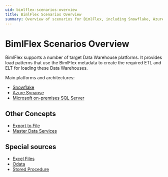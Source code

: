 ```yaml
---
uid: bimlflex-scenarios-overview
title: BimlFlex Scenarios Overview
summary: Overview of scenarios for BimlFlex, including Snowflake, Azure Synapse, SQL Server, Export to File, Master Data Services, Excel, Odata, and Stored Procedures
---
```

# BimlFlex Scenarios Overview

BimlFlex supports a number of target Data Warehouse platforms. It provides load patterns that use the BimlFlex metadata to create the required ETL and ELT for loading these Data Warehouses.

Main platforms and architectures:

* [Snowflake](xref:bimlflex-snowflake-implementation)
* [Azure Synapse](xref:bimlflex-synapse-implementation)
* [Microsoft on-premises SQL Server](xref:ssis-on-prem-sql-server)

## Other Concepts

* [Export to File](xref:bimlflex-export-to-file)
* [Master Data Services](xref:bimlflex-master-data-services)

## Special sources

<!-- * [Dynamics CRM](xref:source-dynamics-crm) -->
* [Excel Files](xref:bimlflex-source-excel-plus)
* [Odata](xref:bimlflex-source-odata)
* [Stored Procedure](xref:bimlflex-source-stored-procedure)
<!-- Salesforce -->
